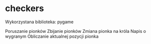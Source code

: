 # checkers
Wykorzystana biblioteka: pygame

Poruszanie pionków
Zbijanie pionków
Zmiana pionka na króla
Napis o wygranym
Obliczanie aktualnej pozycji pionka
